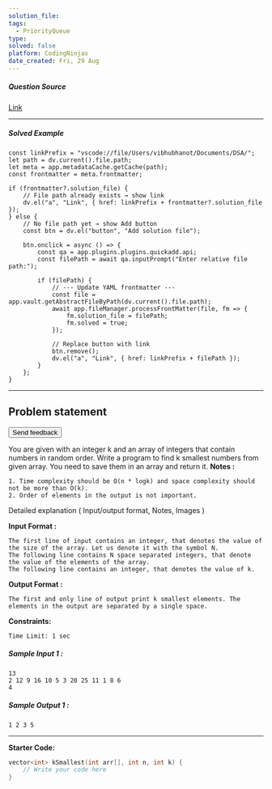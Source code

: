 ```yaml
---
solution_file:
tags:
  - PriorityQueue
type:
solved: false
platform: CodingNinjas
date_created: Fri, 29 Aug
---
```


##### Question Source  
[Link](https://classroom.codingninjas.com/app/classroom/me/13774/content/250074/offering/3394385/problem/628)

---

##### Solved Example  
```dataviewjs
const linkPrefix = "vscode://file/Users/vibhubhanot/Documents/DSA/";
let path = dv.current().file.path;
let meta = app.metadataCache.getCache(path);
const frontmatter = meta.frontmatter;

if (frontmatter?.solution_file) {
    // File path already exists → show link
    dv.el("a", "Link", { href: linkPrefix + frontmatter?.solution_file });
} else {
    // No file path yet → show Add button
    const btn = dv.el("button", "Add solution file");

    btn.onclick = async () => {
        const qa = app.plugins.plugins.quickadd.api;
        const filePath = await qa.inputPrompt("Enter relative file path:");

        if (filePath) {
            // --- Update YAML frontmatter ---
            const file = app.vault.getAbstractFileByPath(dv.current().file.path);
            await app.fileManager.processFrontMatter(file, fm => {
                fm.solution_file = filePath;
                fm.solved = true;
            });

            // Replace button with link
            btn.remove();
            dv.el("a", "Link", { href: linkPrefix + filePath });
        }
    };
}
```

---


## Problem statement
<ninjas-problems-ui-send-feedback-button><button>Send feedback</button></ninjas-problems-ui-send-feedback-button>

You are given with an integer k and an array of integers that contain numbers in random order. Write a program to find k smallest numbers from given array. You need to save them in an array and return it.
**Notes :**

```
1. Time complexity should be O(n * logk) and space complexity should not be more than O(k).
2. Order of elements in the output is not important.
```

Detailed explanation ( Input/output format, Notes, Images )

**Input Format :**

```
The first line of input contains an integer, that denotes the value of the size of the array. Let us denote it with the symbol N.
The following line contains N space separated integers, that denote the value of the elements of the array.
The following line contains an integer, that denotes the value of k.
```
**Output Format :**

```
The first and only line of output print k smallest elements. The elements in the output are separated by a single space. 
```

**Constraints:**

```
Time Limit: 1 sec
```

##### Sample Input 1 :

```
13
2 12 9 16 10 5 3 20 25 11 1 8 6 
4
```

##### Sample Output 1 :

```
1 2 3 5 
```

---

**Starter Code:**

```cpp
vector<int> kSmallest(int arr[], int n, int k) {
    // Write your code here
}
```

